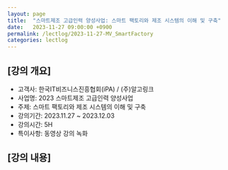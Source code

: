 ```yaml
---
layout: page
title:  "스마트제조 고급인력 양성사업: 스마트 팩토리와 제조 시스템의 이해 및 구축"
date:   2023-11-27 09:00:00 +0900
permalink: /lectlog/2023-11-27-MV_SmartFactory
categories: lectlog
---
```


## [강의 개요]

* 고객사: 한국IT비즈니스진흥협회(iPA) / (주)알고링크
* 사업명: 2023 스마트제조 고급인력 양성사업
* 주제: 스마트 팩토리와 제조 시스템의 이해 및 구축
* 강의기간: 2023.11.27 ~ 2023.12.03
* 강의시간: 5H
* 특이사항: 동영상 강의 녹화

## [강의 내용]
